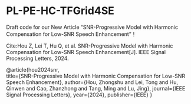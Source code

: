# PL-PE-HC-TFGrid4SE
Draft code for our New Article “SNR-Progressive Model with Harmonic Compensation for Low-SNR Speech Enhancement”！

Cite:Hou Z, Lei T, Hu Q, et al. SNR-Progressive Model with Harmonic Compensation for Low-SNR Speech Enhancement[J]. IEEE Signal Processing Letters, 2024.

@article{hou2024snr,\
  title={SNR-Progressive Model with Harmonic Compensation for Low-SNR Speech Enhancement},
  author={Hou, Zhongshu and Lei, Tong and Hu, Qinwen and Cao, Zhanzhong and Tang, Ming and Lu, Jing},
  journal={IEEE Signal Processing Letters},
  year={2024},
  publisher={IEEE}
}
